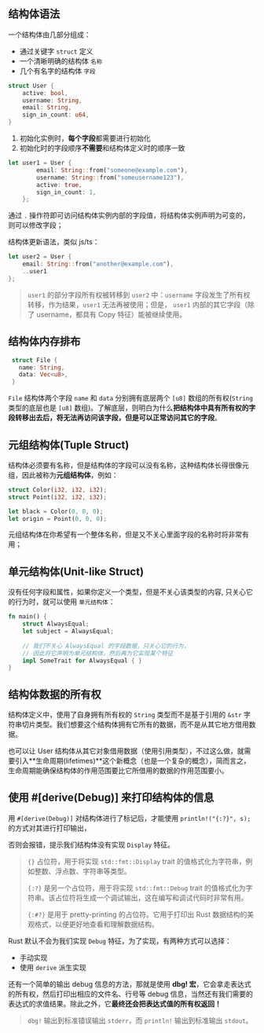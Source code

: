 ## 结构体语法

一个结构体由几部分组成：

- 通过关键字 `struct` 定义
- 一个清晰明确的结构体 `名称`
- 几个有名字的结构体 `字段`

```rust
struct User {
    active: bool,
    username: String,
    email: String,
    sign_in_count: u64,
}
```

1. 初始化实例时，**每个字段**都需要进行初始化
2. 初始化时的字段顺序**不需要**和结构体定义时的顺序一致

```rust
let user1 = User {
        email: String::from("someone@example.com"),
        username: String::from("someusername123"),
        active: true,
        sign_in_count: 1,
    };
```

通过 `.` 操作符即可访问结构体实例内部的字段值，将结构体实例声明为可变的，则可以修改字段；

结构体更新语法，类似 js/ts：

```rust
let user2 = User {
    email: String::from("another@example.com"),
    ..user1
};
```

> `user1` 的部分字段所有权被转移到 `user2` 中：`username` 字段发生了所有权转移，作为结果，`user1` 无法再被使用；但是， `user1` 内部的其它字段（除了 username，都具有 Copy 特征）能被继续使用。



## 结构体内存排布

```rust
 struct File {
   name: String,
   data: Vec<u8>,
 }
```

`File` 结构体两个字段 `name` 和 `data` 分别拥有底层两个 `[u8]` 数组的所有权(`String` 类型的底层也是 `[u8]` 数组)。了解底层，则明白为什么**把结构体中具有所有权的字段转移出去后，将无法再访问该字段，但是可以正常访问其它的字段**。



## 元组结构体(Tuple Struct)

结构体必须要有名称，但是结构体的字段可以没有名称，这种结构体长得很像元组，因此被称为**元组结构体**，例如：

```rust
struct Color(i32, i32, i32);
struct Point(i32, i32, i32);

let black = Color(0, 0, 0);
let origin = Point(0, 0, 0);
```

元组结构体在你希望有一个整体名称，但是又不关心里面字段的名称时将非常有用；



## 单元结构体(Unit-like Struct)

没有任何字段和属性，如果你定义一个类型，但是不关心该类型的内容, 只关心它的行为时，就可以使用 `单元结构体`：

```rust
fn main() {
    struct AlwaysEqual;
    let subject = AlwaysEqual;
    
    // 我们不关心 AlwaysEqual 的字段数据，只关心它的行为，
    // 因此将它声明为单元结构体，然后再为它实现某个特征
    impl SomeTrait for AlwaysEqual { }
}
```

## 结构体数据的所有权

结构体定义中，使用了自身拥有所有权的 `String` 类型而不是基于引用的 `&str` 字符串切片类型。我们想要这个结构体拥有它所有的数据，而不是从其它地方借用数据。

也可以让 User 结构体从其它对象借用数据（使用引用类型），不过这么做，就需要引入**生命周期(lifetimes)**这个新概念（也是一个复杂的概念），简而言之，生命周期能确保结构体的作用范围要比它所借用的数据的作用范围要小。

## 使用 #[derive(Debug)] 来打印结构体的信息

用 `#[derive(Debug)]` 对结构体进行了标记后，才能使用 `println!("{:?}", s);` 的方式对其进行打印输出，

否则会报错，提示我们结构体没有实现 `Display` 特征。

>  `{}` 占位符，用于将实现 `std::fmt::Display` trait 的值格式化为字符串，例如整数、浮点数、字符串等类型。
>
> `{:?}` 是另一个占位符，用于将实现 `std::fmt::Debug` trait 的值格式化为字符串。该占位符将生成一个调试输出，这在编写和调试代码时非常有用。
>
> `{:#?}` 是用于 pretty-printing 的占位符。它用于打印出 Rust 数据结构的美观格式，以便更好地查看和理解数据结构。

Rust 默认不会为我们实现 `Debug` 特征，为了实现，有两种方式可以选择：

- 手动实现
- 使用 `derive` 派生实现

还有一个简单的输出 debug 信息的方法，那就是使用 **dbg! 宏**，它会拿走表达式的所有权，然后打印出相应的文件名、行号等 debug 信息，当然还有我们需要的表达式的求值结果。除此之外，它**最终还会把表达式值的所有权返回！**

> `dbg!` 输出到标准错误输出 `stderr`，而 `println!` 输出到标准输出 `stdout`。